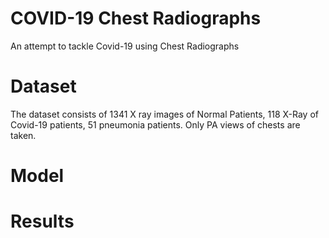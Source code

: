 # COVID-19 Chest Radiographs
An attempt to tackle Covid-19 using Chest Radiographs

# Dataset
The dataset consists of 1341 X ray images of Normal Patients, 118 X-Ray of Covid-19 patients, 51 pneumonia patients. Only PA views of chests are taken.

# Model

# Results
